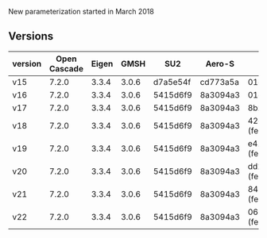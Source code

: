 New parameterization started in March 2018


Versions
---------

version | Open Cascade | Eigen | GMSH |   SU2    |  Aero-S  | MULTIF   |
--------|--------------|-------|------|----------|----------|----------|
v15     |     7.2.0    | 3.3.4 | 3.0.6| d7a5e54f | cd773a5a | 01df2800 |
v16     |     7.2.0    | 3.3.4 | 3.0.6| 5415d6f9 | 8a3094a3 | 01df2800 |
v17     |     7.2.0    | 3.3.4 | 3.0.6| 5415d6f9 | 8a3094a3 | 8b238886 |
v18     |     7.2.0    | 3.3.4 | 3.0.6| 5415d6f9 | 8a3094a3 | 42c948d9 (feature_ellipical) |
v19     |     7.2.0    | 3.3.4 | 3.0.6| 5415d6f9 | 8a3094a3 | e41ca5f2 (feature_ellipical) |
v20     |     7.2.0    | 3.3.4 | 3.0.6| 5415d6f9 | 8a3094a3 | dd19252d (feature_ellipical) |
v21     |     7.2.0    | 3.3.4 | 3.0.6| 5415d6f9 | 8a3094a3 | 844e6937 (feature_ellipical) |
v22     |     7.2.0    | 3.3.4 | 3.0.6| 5415d6f9 | 8a3094a3 | 061f7b7e (feature_ellipical) |
